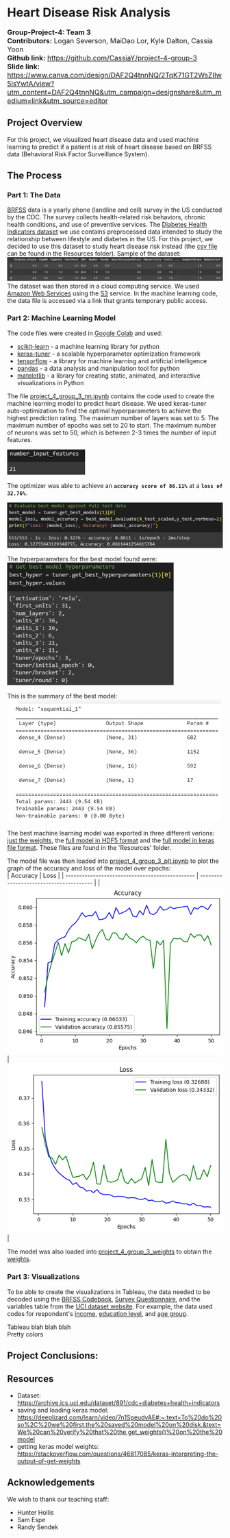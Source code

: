 # Heart Disease Risk Analysis  
<font size="3">**Group-Project-4: Team 3**  
**Contributors:** Logan Severson, MaiDao Lor, Kyle Dalton, Cassia Yoon  
**Github link:** https://github.com/CassiaY/project-4-group-3  
**Slide link:** https://www.canva.com/design/DAF2Q4tnnNQ/2TqK71GT2WsZIIw5lsYwtA/view?utm_content=DAF2Q4tnnNQ&utm_campaign=designshare&utm_medium=link&utm_source=editor </font>  

## Project Overview  
For this project, we visualized heart disease data and used machine learning to predict if a patient is at risk of heart disease based on BRFSS data (Behavioral Risk Factor Surveillance System).  

## The Process  
### Part 1: The Data  
[BRFSS](/https://www.cdc.gov/brfss/index.html) data is a yearly phone (landline and cell) survey in the US conducted by the CDC. The survey collects health-related risk behaviors, chronic health conditions, and use of preventive services. The [Diabetes Health Indicators dataset](/https://archive.ics.uci.edu/dataset/891/cdc+diabetes+health+indicators) we use contains preprocessed data intended to study the relationship between lifestyle and diabetes in the US. For this project, we decided to use this dataset to study heart disease risk instead (the [csv file](/Resources/diabetes_binary_5050split_health_indicators_BRFSS2015.csv) can be found in the Resources folder). Sample of the dataset:  
![sample of the dataset](/readme_imgs/dataset_sample.png)  
The dataset was then stored in a cloud computing service. We used [Amazon Web Services](/https://aws.amazon.com/) using the [S3](/https://aws.amazon.com/s3/) service. In the machine learning code, the data file is accessed via a link that grants temporary public access.  

### Part 2: Machine Learning Model  
The code files were created in [Google Colab](/https://colab.google/) and used:  
- [scikit-learn](/https://scikit-learn.org/stable/) - a machine learning library for python  
- [keras-tuner](/https://keras.io/keras_tuner/) - a scalable hyperparameter optimization framework  
- [tensorflow](/https://www.tensorflow.org/) - a library for machine learning and artificial intelligence  
- [pandas](/https://pandas.pydata.org/) - a data analysis and manipulation tool for python  
- [matplotlib](https://matplotlib.org/) - a library for creating static, animated, and interactive visualizations in Python  

The file [project_4_group_3_nn.ipynb](/project_4_group_3_nn.ipynb) contains the code used to create the machine learning model to predict heart disease. We used keras-tuner auto-optimization to find the optimal hyperparameters to achieve the highest prediction rating. The maximum number of layers was set to 5. The maximum number of epochs was set to 20 to start. The maximum number of neurons was set to 50, which is between 2-3 times the number of input features.  

![number of input features](/readme_imgs/n_features.png)  

The optimizer was able to achieve an **`accuracy score of 86.11%`** at a **`loss of 32.76%`**.  

![val_accuracy](/readme_imgs/best_model_eval.png)  

The hyperparameters for the best model found were:  
![best model hyperparameters](/readme_imgs/best_hps.png)  

This is the summary of the best model:  
<img src="https://github.com/CassiaY/project-4-group-3/blob/main/readme_imgs/best_model_summary.png?raw=true" width="500">

The best machine learning model was exported in three different verions: [just the weights](/Resources/project-4-group-3-nn-model.h5), the [full model in HDF5 format](/Resources/project-4-group-3-nn-model_full.h5) and the [full model in keras file format](/Resources/project-4-group-3-nn-model_full.keras). These files are found in the 'Resources' folder.  

The model file was then loaded into [project_4_group_3_plt.ipynb](/project_4_group_3_plt.ipynb) to plot the graph of the accuracy and loss of the model over epochs:  
| Accuracy                                        | Loss                                    |
| ----------------------------------------------- | --------------------------------------- |
| ![accuracy graph](/readme_imgs/nn_accuracy.png) | ![loss graph](/readme_imgs/nn_loss.png) |

The model was also loaded into [project_4_group_3_weights](/project_4_group_3_weights.ipynb) to obtain the [weights](/readme_imgs/best_model_weights_sample.png). 

### Part 3: Visualizations  
To be able to create the visualizations in Tableau, the data needed to be decoded using the [BRFSS Codebook](/https://www.cdc.gov/brfss/annual_data/2015/pdf/2015_calculated_variables_version4.pdf), [Survey Questionnaire](/https://www.cdc.gov/brfss/questionnaires/pdf-ques/2015-brfss-questionnaire-12-29-14.pdf), and the variables table from the [UCI dataset website](/https://archive.ics.uci.edu/dataset/891/cdc+diabetes+health+indicators). For example, the data used codes for respondent's [income](/readme_imgs/questionnaire_income.png), [education level](/readme_imgs/questionnaire_education.png), and [age group](/readme_imgs/codebook_ages.png).  

Tableau blah blah blah  
Pretty colors 

## Project Conclusions:  


## Resources  
- Dataset: https://archive.ics.uci.edu/dataset/891/cdc+diabetes+health+indicators  
- saving and loading keras model: https://deeplizard.com/learn/video/7n1SpeudvAE#:~:text=To%20do%20so%2C%20we%20first,the%20saved%20model%20on%20disk.&text=We%20can%20verify%20that%20the,get_weights()%20on%20the%20model  
- getting keras model weights:  https://stackoverflow.com/questions/46817085/keras-interpreting-the-output-of-get-weights  

## Acknowledgements
We wish to thank our teaching staff:
- Hunter Hollis
- Sam Espe
- Randy Sendek
